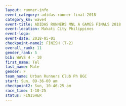 ```yaml
---
layout: runner-info 
event_category: adidas-runner-final-2018 
category_km: wave4 
event-title: ADIDAS RUNNERS MNL A GAMES FINALS 2018  
event-location: Makati City Philippines 
event-logo: 
event-date: 2018-05-01 
checkpoint-name2: FINISH (T-2) 
overall_rank: 11
gender_rank: 5
bib: WAVE 4 - 10
first_name: Tel
last_name: Male
gender: F
team_name: Urban Runners Club Ph BGC
start: Sun, 09-36-00 am
checkpoint2: Sun, 10-46-25 am
race_time: 1-10-25
status: FINISHER
---
```

